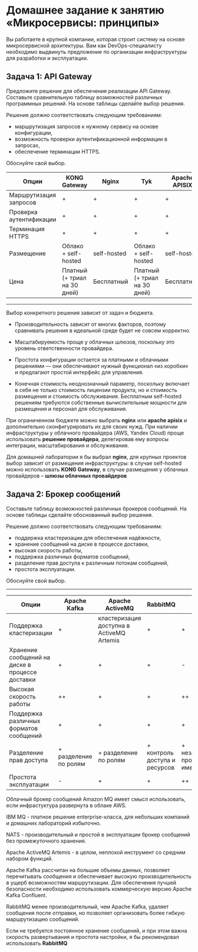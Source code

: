 
# Домашнее задание к занятию «Микросервисы: принципы»

Вы работаете в крупной компании, которая строит систему на основе микросервисной архитектуры.
Вам как DevOps-специалисту необходимо выдвинуть предложение по организации инфраструктуры для разработки и эксплуатации.

## Задача 1: API Gateway 

Предложите решение для обеспечения реализации API Gateway. Составьте сравнительную таблицу возможностей различных программных решений. На основе таблицы сделайте выбор решения.

Решение должно соответствовать следующим требованиям:
- маршрутизация запросов к нужному сервису на основе конфигурации,
- возможность проверки аутентификационной информации в запросах,
- обеспечение терминации HTTPS.

Обоснуйте свой выбор.

| Опции | KONG Gateway | Nginx | Tyk | Apache APISIX | AWS API Gateway | Yandex API Gateway |
| --- | --- | --- | --- | --- | --- | --- |
| Маршрутизация запросов | + | + | + | + | + | + |
| Проверка аутентификации | + | + | + | + | + | + |
| Терминация HTTPS | + | + | + | + | + | + |
| Размещение | Облако + self-hosted | self-hosted | Облако + self-hosted | self-hosted | Облако | Облако |
| Цена | Платный (+ триал на 30 дней) | Бесплатный | Платный (+ триал на 30 дней) | Бесплатный | Платный (по количеству вызовов) | Платный (по количеству вызовов) |

***

Выбор конкретного решения зависит от задач и бюджета.

 - Производительность зависит от многих факторов, поэтому сравнивать решения в идеальной среде будет не совсем корректно.

 - Масштабируемость проще у облачных шлюзов, поскольку это уровень ответственности провайдера.

 - Простота конфигурации остается за платными и облачными решениями — они обеспечивают нужный функционал «из коробки» и предлагают простой интерфейс для управления.

 - Конечная стоимость неоднозначный параметр, поскольку включает в себя не только стоимость лицензии продукта, но и стоимость размещения и стоимость обслуживания. Бесплатным self-hosted решениям требуются собственные вычислительные мощности для размещения и персонал для обслуживания.

При ограниченном бюджете можно выбрать **nginx** или **apache apisix** и дополнительно сконфигурировать их для своих нужд. При наличии инфраструктуры у облачного провайдера (AWS, Yandex Cloud) проще использовать **решение провайдера**, делегировав ему вопросы интеграции, масштабирования и обслуживания.

Для домашней лаборатории я бы выбрал **nginx**, для крупных проектов выбор зависит от размещения инфраструктуры: в случае self-hosted можно использовать **KONG Gateway**, в случае размещения у облачных провайдеров – **шлюзы облачных провайдеров**


## Задача 2: Брокер сообщений

Составьте таблицу возможностей различных брокеров сообщений. На основе таблицы сделайте обоснованный выбор решения.

Решение должно соответствовать следующим требованиям:
- поддержка кластеризации для обеспечения надёжности,
- хранение сообщений на диске в процессе доставки,
- высокая скорость работы,
- поддержка различных форматов сообщений,
- разделение прав доступа к различным потокам сообщений,
- простота эксплуатации.

Обоснуйте свой выбор.

***

| Опции | Apache Kafka | Apache ActiveMQ | RabbitMQ | NATS | IBM MQ | Amazon MQ |
| --- | --- | --- | --- | --- | --- | --- |
| Поддержка кластеризации | + | кластеризация доступна в ActiveMQ Artemis | + | + | + | + |
| Хранение сообщений на диске в процессе доставки | + | + | + | - | + | + |
| Высокая скорость работы | ++ | + | + | ++ | + | + |
| Поддержка различных форматов сообщений | + | + | + | + | + | + |
| Разделение прав доступа | + разделение по ролям | + разделение по ролям | + контроль доступа и ресурсов | + независимые пространства имен | + разделение по ролям | + разделение по ролям |
| Простота эксплуатации | - | + | + | ++ | - | - |

Облачный брокер сообщений Amazon MQ имеет смысл использовать, если инфрастуктура развернута в облаке AWS.

IBM MQ - платное решение enterprise-класса, для небольших компаний и домашних лабораторий избыточно.

NATS - производительный и простой в эксплуатации брокер сообщений без промежуточного хранения.

Apache ActiveMQ Artemis - в целом, неплохой инструмент со средним набором функций.

Apache Kafka рассчитан на большие объемы данных, позволяет перечитывать сообщения и обеспечивает высокую производительность в ущерб возможностям маршрутизации. Для обеспечения лучшей безопасности необходимо использовать коммерческую версию Apache Kafka Confluent.

RabbitMQ менее производительный, чем Apache Kafka, удаляет сообщения после отправки, но позволяет организовать более гибкую маршрутизацию сообщений.

Если не требуется постоянное хранение сообщений, и при этом важна скорость развертывания и простота настройки, я бы рекомендовал использовать **RabbitMQ**
